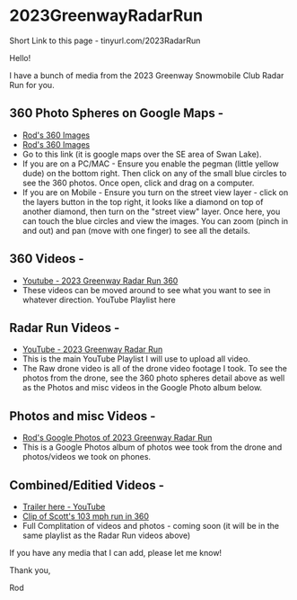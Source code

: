 # 2023GreenwayRadarRun
Short Link to this page - tinyurl.com/2023RadarRun

Hello!

I have a bunch of media from the 2023 Greenway Snowmobile Club Radar Run for you.  

## 360 Photo Spheres on Google Maps - 
  - [Rod's 360 Images](https://goo.gl/maps/c9GrPrPfrpARyTKZ9)
  - <a href="https://goo.gl/maps/c9GrPrPfrpARyTKZ9" target="_blank">Rod's 360 Images</a>
  - Go to this link (it is google maps over the SE area of Swan Lake).
  - If you are on a PC/MAC - Ensure you enable the pegman (little yellow dude) on the bottom right.  Then click on any of the small blue circles to see the 360 photos.  Once open, click and drag on a computer.  
  - If you are on Mobile - Ensure you turn on the street view layer - click on the layers button in the top right, it looks like a diamond on top of another diamond, then turn on the "street view" layer.  Once here, you can touch the blue circles and view the images.  You can zoom (pinch in and out) and pan (move with one finger) to see all the details.  

## 360 Videos - 
  - [Youtube - 2023 Greenway Radar Run 360](https://youtube.com/playlist?list=PL1LzouABWiTsp2V30XH5mZ7LcJrDWc9r_)
  - These videos can be moved around to see what you want to see in whatever direction.  YouTube Playlist here 

## Radar Run Videos - 
  - [YouTube - 2023 Greenway Radar Run](https://youtube.com/playlist?list=PL1LzouABWiTuJwbtE3R13fBB2GdyFNHHU)
  - This is the main YouTube Playlist I will use to upload all video.  
  - The Raw drone video is all of the drone video footage I took.  To see the photos from the drone, see the 360 photo spheres detail above as well as the Photos and misc videos in the Google Photo album below.  

## Photos and misc Videos - 
  - [Rod's Google Photos of 2023 Greenway Radar Run](https://photos.app.goo.gl/J65JzVpZDQyrsa4u7)
  - This is a Google Photos album of photos wee took from the drone and photos/videos we took on phones.


## Combined/Editied Videos - 
  - [Trailer here - YouTube](https://youtu.be/52E5e_QS6Dc)
  - [Clip of Scott's 103 mph run in 360](https://youtu.be/56zwOzqJ5DI)
  - Full Complitation of videos and photos - coming soon (it will be in the same playlist as the Radar Run videos above) 
  
If you have any media that I can add, please let me know!

Thank you,

Rod
